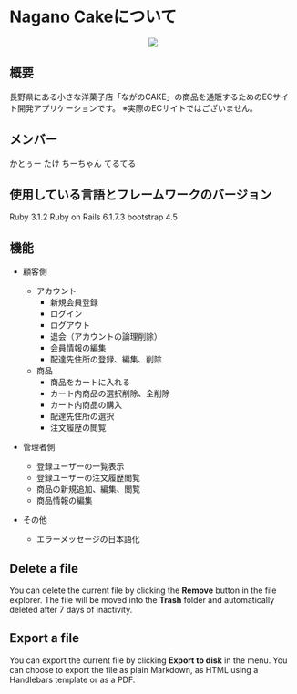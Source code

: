 # Nagano Cakeについて

<p align="center">
  <img src="https://github.com/DWC-team-fight/Nagano-Cake/assets/127069516/0709cffe-6f1c-42fe-9396-727e089cbd12" />
</p>

## 概要
長野県にある小さな洋菓子店「ながのCAKE」の商品を通販するためのECサイト開発アプリケーションです。
※実際のECサイトではございません。

## メンバー
かとぅー
たけ
ちーちゃん
てるてる
##  使用している言語とフレームワークのバージョン

Ruby 3.1.2
Ruby on Rails 6.1.7.3
bootstrap 4.5


## 機能
-   顧客側
    
    -   アカウント
        -   新規会員登録
        -   ログイン
        -   ログアウト
        -   退会（アカウントの論理削除）
        -   会員情報の編集
        -   配達先住所の登録、編集、削除
    -   商品
        -   商品をカートに入れる
        -   カート内商品の選択削除、全削除
        -   カート内商品の購入
        -   配達先住所の選択
        -   注文履歴の閲覧
        
-   管理者側
    
    -   登録ユーザーの一覧表示
    -   登録ユーザーの注文履歴閲覧
    -   商品の新規追加、編集、閲覧
    -   商品情報の編集
   
   
-   その他
    
    -   エラーメッセージの日本語化

## Delete a file

You can delete the current file by clicking the **Remove** button in the file explorer. The file will be moved into the **Trash** folder and automatically deleted after 7 days of inactivity.

## Export a file

You can export the current file by clicking **Export to disk** in the menu. You can choose to export the file as plain Markdown, as HTML using a Handlebars template or as a PDF.
